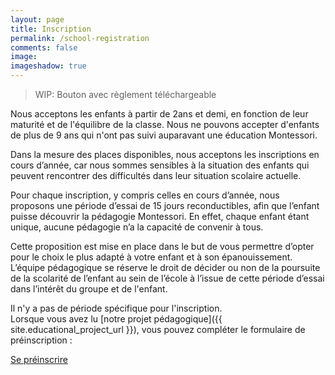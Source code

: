 ```yaml
---
layout: page
title: Inscription
permalink: /school-registration
comments: false
image: 
imageshadow: true
---
```


> WIP: Bouton avec règlement téléchargeable

Nous acceptons les enfants à partir de 2ans et demi, en fonction de leur maturité et de l'équilibre de la classe. Nous ne pouvons accepter d'enfants de plus de 9 ans qui n'ont pas suivi auparavant une éducation Montessori.

Dans la mesure des places disponibles, nous acceptons les inscriptions en cours d’année, car nous sommes sensibles à la situation des enfants qui peuvent rencontrer des difficultés dans leur situation scolaire actuelle.

Pour chaque inscription, y compris celles en cours d’année, nous proposons une période d’essai de 15 jours reconductibles, afin que l’enfant puisse découvrir la pédagogie Montessori. En effet, chaque enfant étant unique, aucune pédagogie n’a la capacité de convenir à tous.

Cette proposition est mise en place dans le but de vous permettre d’opter pour le choix le plus adapté à votre enfant et à son épanouissement. L’équipe pédagogique se réserve le droit de décider ou non de la poursuite de la scolarité de l’enfant au sein de l’école à l’issue de cette période d’essai dans l’intérêt du groupe et de l'enfant.

Il n'y a pas de période spécifique pour l'inscription.  
Lorsque vous avez lu [notre projet pédagogique]({{ site.educational_project_url }}), vous pouvez compléter le formulaire de préinscription :

<a class="btn btn-success" href="/school-registration/pre-registration-form">Se préinscrire</a>

